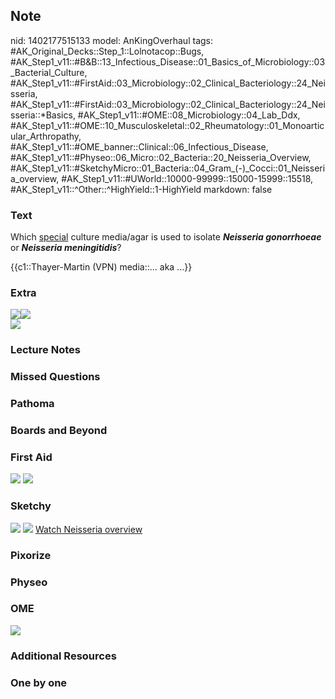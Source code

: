 ## Note
nid: 1402177515133
model: AnKingOverhaul
tags: #AK_Original_Decks::Step_1::Lolnotacop::Bugs, #AK_Step1_v11::#B&B::13_Infectious_Disease::01_Basics_of_Microbiology::03_Bacterial_Culture, #AK_Step1_v11::#FirstAid::03_Microbiology::02_Clinical_Bacteriology::24_Neisseria, #AK_Step1_v11::#FirstAid::03_Microbiology::02_Clinical_Bacteriology::24_Neisseria::*Basics, #AK_Step1_v11::#OME::08_Microbiology::04_Lab_Ddx, #AK_Step1_v11::#OME::10_Musculoskeletal::02_Rheumatology::01_Monoarticular_Arthropathy, #AK_Step1_v11::#OME_banner::Clinical::06_Infectious_Disease, #AK_Step1_v11::#Physeo::06_Micro::02_Bacteria::20_Neisseria_Overview, #AK_Step1_v11::#SketchyMicro::01_Bacteria::04_Gram_(-)_Cocci::01_Neisseria_overview, #AK_Step1_v11::#UWorld::10000-99999::15000-15999::15518, #AK_Step1_v11::^Other::^HighYield::1-HighYield
markdown: false

### Text
Which <u>special</u> culture media/agar is used to isolate
<i><b>Neisseria gonorrhoeae</b></i> or <i><b>Neisseria
meningitidis</b></i>?
<div>
  {{c1::Thayer-Martin (VPN) media::... aka ...}}
</div>

### Extra
<div><img src="paste-2903397892452.jpg"><img src=
"paste-2942052598113.jpg"></div>
<div><img src="paste-1095216660625.jpg"></div>

### Lecture Notes


### Missed Questions


### Pathoma


### Boards and Beyond


### First Aid
<img class="resizer" src="tmpm4bjdppg.png"> <img class="resizer"
src="tmp4asw0dwv.png">

### Sketchy
<img src="paste-17815524343811.jpg"> <img src=
"paste-5a3b792fae3716fabfe3307f02fc81b334aab15d.png"> <a href=
"https://dashboard.sketchy.com/study/medical/courses/medical-microbiology/units/medical-microbiology-bacteria/videos/medical-microbiology-bacteria-gram-negative-cocci-neisseria-overview?utm_source=anki&utm_medium=partnership&utm_campaign=february_update&utm_content=medical">
Watch Neisseria overview</a>

### Pixorize


### Physeo


### OME
<div class="ome-widget">
  <a href=
  "https://onlinemeded.org/spa/infectious-disease?ref=anki"><img src="_OME_AnkiFlashcards_Topic_5.png"></a>
</div>

### Additional Resources


### One by one


